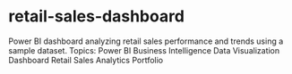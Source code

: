 # retail-sales-dashboard
Power BI dashboard analyzing retail sales performance and trends using a sample dataset.
Topics: Power BI Business Intelligence Data Visualization Dashboard Retail Sales Analytics Portfolio
